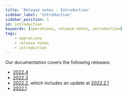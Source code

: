 ```yaml
---
title: 'Release notes - Introduction'
sidebar_label: 'Introduction'
sidebar_position: 1
id: introduction
keywords: [operations, release notes, introduction]
tags:
    - operations
    - release notes
    - introduction
---
```


Our documentation covers the following releases:

- [2022.4](../../../operations/release-notes/version-2022-4/)
- [2022.3](../../../operations/release-notes/version-2022-3/)
- [2022.2](../../../operations/release-notes/version-2022-2/), which includes an update at [2022.2.1](../../../operations/release-notes/version-2022-2/#release-202221)
- [2022.1](../../../operations/release-notes/version-2022-1/)


